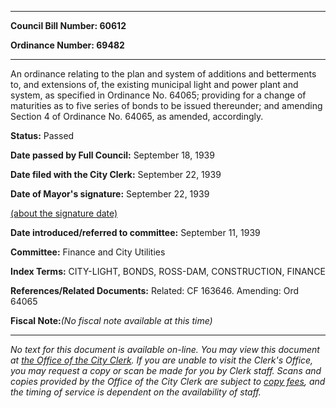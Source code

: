 

********

**Council Bill Number: 60612**
   
**Ordinance Number: 69482**
********

 An ordinance relating to the plan and system of additions and betterments to, and extensions of, the existing municipal light and power plant and system, as specified in Ordinance No. 64065; providing for a change of maturities as to five series of bonds to be issued thereunder; and amending Section 4 of Ordinance No. 64065, as amended, accordingly.

**Status:** Passed
   
**Date passed by Full Council:** September 18, 1939
   
**Date filed with the City Clerk:** September 22, 1939
   
**Date of Mayor's signature:** September 22, 1939
   
[(about the signature date)](/~public/approvaldate.htm)
   
   
   
**Date introduced/referred to committee:** September 11, 1939
   
**Committee:** Finance and City Utilities
   
   
**Index Terms:** CITY-LIGHT, BONDS, ROSS-DAM, CONSTRUCTION, FINANCE

**References/Related Documents:** Related: CF 163646. Amending: Ord 64065

**Fiscal Note:**_(No fiscal note available at this time)_
********

_No text for this document is available on-line. You may view this document at [the Office of the City Clerk](http://www.seattle.gov/leg/clerk/contactUs.htm). If you are unable to visit the Clerk's Office, you may request a copy or scan be made for you by Clerk staff. Scans and copies provided by the Office of the City Clerk are subject to [copy fees](http://clerk.seattle.gov/~public/clerkfees.htm), and the timing of service is dependent on the availability of staff._

